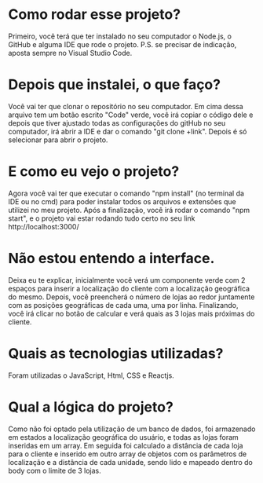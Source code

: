 # Como rodar esse projeto?

Primeiro, você terá que ter instalado no seu computador o Node.js, o GitHub e alguma IDE que rode o projeto.
P.S. se precisar de indicação, aposta sempre no Visual Studio Code.

# Depois que instalei, o que faço?

Você vai ter que clonar o repositório no seu computador. Em cima dessa arquivo tem um botão escrito "Code" verde, você irá copiar o código dele e depois que tiver ajustado todas as configurações do gitHub no seu computador, irá abrir a IDE e dar o comando "git clone +link". Depois é só selecionar para abrir o projeto.

# E como eu vejo o projeto?

Agora você vai ter que executar o comando "npm install" (no terminal da IDE ou no cmd) para poder instalar todos os arquivos e extensões que utilizei no meu projeto.
Após a finalização, você irá rodar o comando "npm start", e o projeto vai estar rodando tudo certo no seu link http://localhost:3000/

# Não estou entendo a interface.

Deixa eu te explicar, inicialmente você verá um componente verde com 2 espaços para inserir a localização do cliente com a localização geográfica do mesmo.
Depois, você preencherá o número de lojas ao redor juntamente com as posições geográficas de cada uma, uma por linha.
Finalizando, você irá clicar no botão de calcular e verá quais as 3 lojas mais próximas do cliente.

# Quais as tecnologias utilizadas?

Foram utilizadas o JavaScript, Html, CSS e Reactjs.

# Qual a lógica do projeto?

Como não foi optado pela utilização de um banco de dados, foi armazenado em estados a localização geográfica do usuário, e todas as lojas foram inseridas em um array. Em seguida foi calculado a distância de cada loja para o cliente e inserido em outro array de objetos com os parâmetros de localização e a distância de cada unidade, sendo lido e mapeado dentro do body com o limite de 3 lojas.
